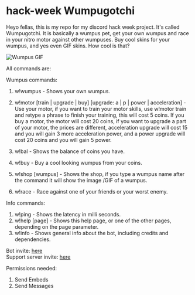# hack-week Wumpugotchi

Heyo fellas, this is my repo for my discord hack week project. It's called Wumpugotchi. It is basically a wumpus pet, get your own wumpus and race in your nitro motor against other wumpuses. Buy cool skins for your wumpus, and yes even GIF skins. How cool is that?

![Wumpus GIF](https://media1.tenor.com/images/79f06d8e2363fe483a35f6a5b2839278/tenor.gif?itemid=10582565)

All commands are:

Wumpus commands:
1. w!wumpus - Shows your own wumpus. 
1. w!motor [train | upgrade | buy] [upgrade: a | p | power | acceleration] - Use your motor, if you want to train your motor skills, use w!motor train and retype a phrase to finish your training, this will cost 5 coins. If you buy a motor, the motor will cost 20 coins, if you want to upgrade a part of your motor, the prices are different, acceleration upgrade will cost 15 and you will gain 3 more acceleration power, and a power upgrade will cost 20 coins and you will gain 5 power. 

1. w!bal - Shows the balance of coins you have. 
1. w!buy <wumpus> - Buy a cool looking wumpus from your coins. 

1. w!shop [wumpus] - Shows the shop, if you type a wumpus name after the command it will show the image /GIF of a wumpus. 

1. w!race <opponent-tag> <race-bet> - Race against one of your friends or your worst enemy. 

Info commands:
1. w!ping - Shows the latency in milli seconds.
1. w!help [page] - Shows this help page, or one of the other pages, depending on the page parameter. 
1. w!info - Shows general info about the bot, including credits and dependencies. 

Bot invite: [here](https://discordapp.com/api/oauth2/authorize?client_id=592281760256098304&permissions=51200&scope=bot)  <br />
Support server invite: [here](https://discord.gg/TRKjKX)

Permissions needed:

1. Send Embeds
1. Send Messages
